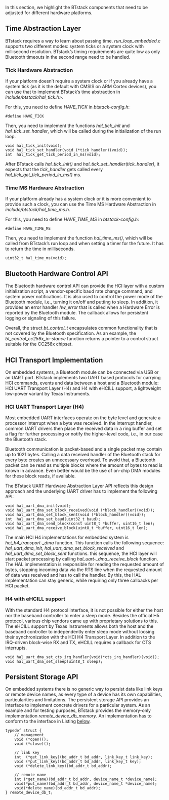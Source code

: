 In this section, we highlight the BTstack components that need to be
adjusted for different hardware platforms.

<a name="sec:timeAbstraction"></a>

## Time Abstraction Layer

BTstack requires a way to learn about passing time.
*run_loop_embedded.c* supports two different modes: system ticks or a
system clock with millisecond resolution. BTstack’s timing requirements
are quite low as only Bluetooth timeouts in the second range need to be
handled.

<a name="sec:tickAbstraction"></a>

### Tick Hardware Abstraction 


If your platform doesn’t require a system clock or if you already have a
system tick (as it is the default with CMSIS on ARM Cortex devices), you
can use that to implement BTstack’s time abstraction in
*include/btstack/hal_tick.h\>*.

For this, you need to define *HAVE_TICK* in *btstack-config.h*:

    #define HAVE_TICK

Then, you need to implement the functions *hal_tick_init* and
*hal_tick_set_handler*, which will be called during the
initialization of the run loop.

    void hal_tick_init(void);
    void hal_tick_set_handler(void (*tick_handler)(void));
    int  hal_tick_get_tick_period_in_ms(void);

After BTstack calls *hal_tick_init()* and
*hal_tick_set_handler(tick_handler)*, it expects that the
*tick_handler* gets called every
*hal_tick_get_tick_period_in_ms()* ms.

<a name="sec:timeMSAbstraction"></a>

### Time MS Hardware Abstraction 


If your platform already has a system clock or it is more convenient to
provide such a clock, you can use the Time MS Hardware Abstraction in
*include/btstack/hal_time_ms.h*.

For this, you need to define *HAVE_TIME_MS* in *btstack-config.h*:

    #define HAVE_TIME_MS

Then, you need to implement the function *hal_time_ms()*, which will
be called from BTstack’s run loop and when setting a timer for the
future. It has to return the time in milliseconds.

    uint32_t hal_time_ms(void);


<a name="sec:bt_hw_control"></a>

## Bluetooth Hardware Control API 


The Bluetooth hardware control API can provide the HCI layer with a
custom initialization script, a vendor-specific baud rate change
command, and system power notifications. It is also used to control the
power mode of the Bluetooth module, i.e., turning it on/off and putting
to sleep. In addition, it provides an error handler *hw_error* that is
called when a Hardware Error is reported by the Bluetooth module. The
callback allows for persistent logging or signaling of this failure.

Overall, the struct *bt_control_t* encapsulates common functionality
that is not covered by the Bluetooth specification. As an example, the
*bt_control_cc256x_in-stance* function returns a pointer to a control
struct suitable for the CC256x chipset.


<a name="sec:hci_transport"></a>

## HCI Transport Implementation 


On embedded systems, a Bluetooth module can be connected via USB or an
UART port. BTstack implements two UART based protocols for carrying HCI
commands, events and data between a host and a Bluetooth module: HCI
UART Transport Layer (H4) and H4 with eHCILL support, a lightweight
low-power variant by Texas Instruments.

<a name="sec:hciUART"></a>

### HCI UART Transport Layer (H4) 


Most embedded UART interfaces operate on the byte level and generate a
processor interrupt when a byte was received. In the interrupt handler,
common UART drivers then place the received data in a ring buffer and
set a flag for further processing or notify the higher-level code, i.e.,
in our case the Bluetooth stack.

Bluetooth communication is packet-based and a single packet may contain
up to 1021 bytes. Calling a data received handler of the Bluetooth stack
for every byte creates an unnecessary overhead. To avoid that, a
Bluetooth packet can be read as multiple blocks where the amount of
bytes to read is known in advance. Even better would be the use of
on-chip DMA modules for these block reads, if available.

The BTstack UART Hardware Abstraction Layer API reflects this design
approach and the underlying UART driver has to implement the following
API:

    void hal_uart_dma_init(void);
    void hal_uart_dma_set_block_received(void (*block_handler)(void));
    void hal_uart_dma_set_block_sent(void (*block_handler)(void));
    int  hal_uart_dma_set_baud(uint32_t baud);
    void hal_uart_dma_send_block(const uint8_t *buffer, uint16_t len);
    void hal_uart_dma_receive_block(uint8_t *buffer, uint16_t len);
     

The main HCI H4 implementations for embedded system is
*hci_h4_transport-_dma* function. This function calls the following
sequence: *hal_uart_dma_init*, *hal_uart_dma_set_block_received*
and *hal_uart_dma_set_block_sent* functions. this sequence, the HCI
layer will start packet processing by calling
*hal_uart-_dma_receive_block* function. The HAL implementation is
responsible for reading the requested amount of bytes, stopping incoming
data via the RTS line when the requested amount of data was received and
has to call the handler. By this, the HAL implementation can stay
generic, while requiring only three callbacks per HCI packet.

### H4 with eHCILL support

With the standard H4 protocol interface, it is not possible for either
the host nor the baseband controller to enter a sleep mode. Besides the
official H5 protocol, various chip vendors came up with proprietary
solutions to this. The eHCILL support by Texas Instruments allows both
the host and the baseband controller to independently enter sleep mode
without loosing their synchronization with the HCI H4 Transport Layer.
In addition to the IRQ-driven block-wise RX and TX, eHCILL requires a
callback for CTS interrupts.

    void hal_uart_dma_set_cts_irq_handler(void(*cts_irq_handler)(void));
    void hal_uart_dma_set_sleep(uint8_t sleep);

<a name="sec:persistent_storage"></a>

## Persistent Storage API 

On embedded systems there is no generic way to persist data like link
keys or remote device names, as every type of a device has its own
capabilities, particularities and limitations. The persistent storage
API provides an interface to implement concrete drivers for a particular
system. As an example and for testing purposes, BTstack provides the
memory-only implementation *remote_device_db_memory*. An
implementation has to conform to the interface in Listing [below](#lst:persistentDB).

<a name="lst:persistentDB"></a>

    typedef struct {
        // management
        void (*open)();
        void (*close)();
        
        // link key
        int  (*get_link_key)(bd_addr_t bd_addr, link_key_t link_key);
        void (*put_link_key)(bd_addr_t bd_addr, link_key_t key);
        void (*delete_link_key)(bd_addr_t bd_addr);
        
        // remote name
        int (*get_name)(bd_addr_t bd_addr, device_name_t *device_name);
        void(*put_name)(bd_addr_t bd_addr, device_name_t *device_name);
        void(*delete_name)(bd_addr_t bd_addr);
    } remote_device_db_t;
